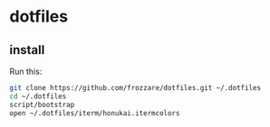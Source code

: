 # dotfiles

## install

Run this:

```sh
git clone https://github.com/frozzare/dotfiles.git ~/.dotfiles
cd ~/.dotfiles
script/bootstrap
open ~/.dotfiles/iterm/honukai.itermcolors
```
